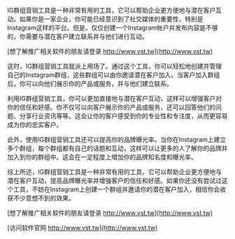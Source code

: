 IG群组营销工具是一种非常有用的工具，它可以帮助企业更方便地与潜在客户互动。如果你是一家企业，你可能已经意识到了社交媒体的重要性，特别是Instagram这样的平台。但是，仅仅创建一个Instagram帐户并发布内容是不够的，你需要与潜在客户建立联系并与他们进行互动。

[想了解推广相关软件的朋友请登录 http://www.vst.tw](http://www.vst.tw)

这时，IG群组营销工具就派上用场了。通过这个工具，你可以轻松地创建并管理自己的Instagram群组，这些群组可以由你邀请潜在客户加入。当客户加入群组后，你可以向他们展示你的产品或服务，并与他们建立联系。

利用IG群组营销工具，你可以更加直接地与潜在客户互动，这样可以增强客户对你的信任和好感。你不仅可以向客户展示你的产品或服务，还可以回答他们的问题、分享行业资讯等等。这会让你的客户感受到你的专业性和专注度，从而更容易成为你的忠实客户。

此外，使用IG群组营销工具还可以提高你的品牌曝光率。当你在Instagram上建立多个群组，每个群组都有自己的话题和互动，这样可以让更多的人了解你的品牌并加入到你的群组中。这会在一定程度上增加你的品牌知名度和曝光率。

综上所述，IG群组营销工具是一种非常有用的工具，它可以帮助企业更方便地与潜在客户互动，提高品牌曝光率并增强客户的信任和好感。如果你还没有尝试过这个工具，不妨在Instagram上创建一个群组并邀请你的潜在客户加入，相信你会收获不少意想不到的效果。

[想了解推广相关软件的朋友请登录 http://www.vst.tw](http://www.vst.tw)


[访问软件官网 http://www.vst.tw](http://www.vst.tw)
